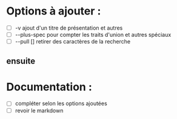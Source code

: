 # Options à ajouter :
- [ ] -v ajout d'un titre de présentation et autres
- [ ] --plus-spec pour compter les traits d'union et autres spéciaux
- [ ] --pull [] retirer des caractères de la recherche

## ensuite
# Documentation :
- [ ] compléter selon les options ajoutées
- [ ] revoir le markdown
